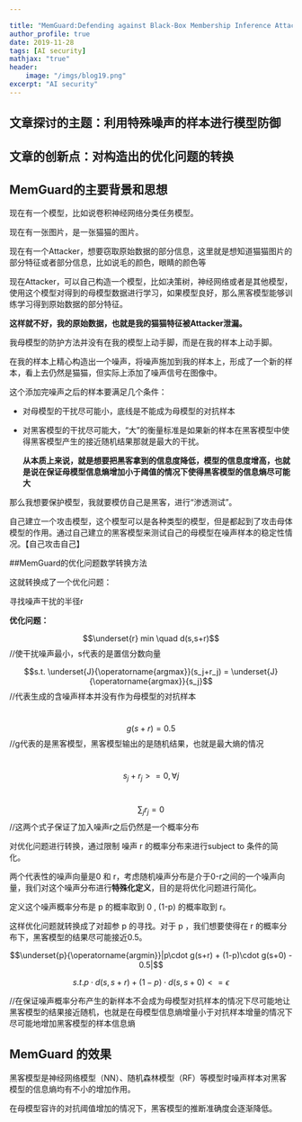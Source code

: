 ```yaml
---

title: "MemGuard:Defending against Black-Box Membership Inference Attacks via Adversial Examples"
author_profile: true
date: 2019-11-28
tags: [AI security]
mathjax: "true"
header:
    image: "/imgs/blog19.png"
excerpt: "AI security"
---
```


## 文章探讨的主题：利用特殊噪声的样本进行模型防御

## 文章的创新点：对构造出的优化问题的转换

## MemGuard的主要背景和思想

现在有一个模型，比如说卷积神经网络分类任务模型。

现在有一张图片，是一张猫猫的图片。

现在有一个Attacker，想要窃取原始数据的部分信息，这里就是想知道猫猫图片的部分特征或者部分信息，比如说毛的颜色，眼睛的颜色等

现在Attacker，可以自己构造一个模型，比如决策树，神经网络或者是其他模型，使用这个模型对得到的母模型数据进行学习，如果模型良好，那么黑客模型能够训练学习得到原始数据的部分特征。



**这样就不好，我的原始数据，也就是我的猫猫特征被Attacker泄漏。**



我母模型的防护方法并没有在我的模型上动手脚，而是在我的样本上动手脚。

在我的样本上精心构造出一个噪声，将噪声施加到我的样本上，形成了一个新的样本，看上去仍然是猫猫，但实际上添加了噪声信号在图像中。

这个添加完噪声之后的样本要满足几个条件：

* 对母模型的干扰尽可能小，底线是不能成为母模型的对抗样本

* 对黑客模型的干扰尽可能大，“大”的衡量标准是如果新的样本在黑客模型中使得黑客模型产生的接近随机结果那就是最大的干扰。

  **从本质上来说，就是想要把黑客拿到的信息度降低，模型的信息度增高，也就是说在保证母模型信息熵增加小于阈值的情况下使得黑客模型的信息熵尽可能大**



那么我想要保护模型，我就要模仿自己是黑客，进行“渗透测试”。

自己建立一个攻击模型，这个模型可以是各种类型的模型，但是都起到了攻击母体模型的作用。通过自己建立的黑客模型来测试自己的母模型在噪声样本的稳定性情况。【自己攻击自己】



##MemGuard的优化问题数学转换方法

这就转换成了一个优化问题：

寻找噪声干扰的半径r

**优化问题：**

$$\underset{r} min \quad d(s,s+r)$$        //使干扰噪声最小，s代表的是置信分数向量

$$s.t. \underset{J}{\operatorname{argmax}}(s_j+r_j) = \underset{J}{\operatorname{argmax}}{s_j}$$     //代表生成的含噪声样本并没有作为母模型的对抗样本

​		$$g(s+r) = 0.5$$     //g代表的是黑客模型，黑客模型输出的是随机结果，也就是最大熵的情况

​		$$s_j +r_j >= 0,\forall j$$   

​		$$\sum_j{r_j} = 0$$   //这两个式子保证了加入噪声r之后仍然是一个概率分布



对优化问题进行转换，通过限制 噪声 r 的概率分布来进行subject to 条件的简化。

两个代表性的噪声向量是0 和 r，考虑随机噪声分布是介于0-r之间的一个噪声向量，我们对这个噪声分布进行**特殊化定义**，目的是将优化问题进行简化。

定义这个噪声概率分布是 p 的概率取到 0 , (1-p) 的概率取到 r。

这样优化问题就转换成了对超参 p 的寻找。对于 p ，我们想要使得在 r 的概率分布下，黑客模型的结果尽可能接近0.5。

$$\underset{p}{\operatorname{argmin}}|p\cdot g(s+r) + (1-p)\cdot g(s+0) - 0.5|$$

$$s.t.  p\cdot d(s,s+r) + (1-p)\cdot d(s,s+0) <= \epsilon$$

//在保证噪声概率分布产生的新样本不会成为母模型对抗样本的情况下尽可能地让黑客模型的结果接近随机，也就是在母模型信息熵增量小于对抗样本增量的情况下尽可能地增加黑客模型的样本信息熵



## MemGuard 的效果

黑客模型是神经网络模型（NN）、随机森林模型（RF）等模型时噪声样本对黑客模型的信息熵均有不小的增加作用。

在母模型容许的对抗阈值增加的情况下，黑客模型的推断准确度会逐渐降低。





